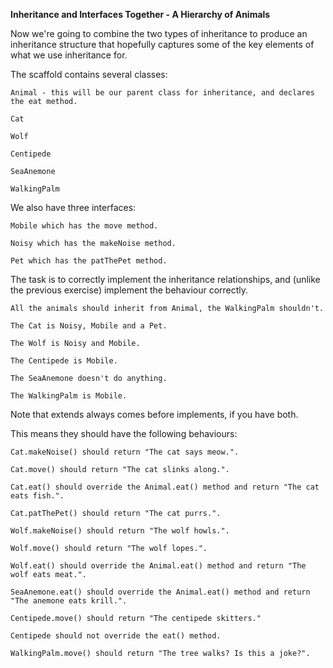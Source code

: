 <b>Inheritance and Interfaces Together - A Hierarchy of Animals</b>

Now we're going to combine the two types of inheritance to produce an inheritance structure that hopefully captures some of the key elements of what we use inheritance for.

The scaffold contains several classes:

    Animal - this will be our parent class for inheritance, and declares the eat method.

    Cat

    Wolf

    Centipede

    SeaAnemone

    WalkingPalm

We also have three interfaces:

    Mobile which has the move method.

    Noisy which has the makeNoise method.

    Pet which has the patThePet method.

The task is to correctly implement the inheritance relationships, and (unlike the previous exercise) implement the behaviour correctly.

    All the animals should inherit from Animal, the WalkingPalm shouldn't.

    The Cat is Noisy, Mobile and a Pet.

    The Wolf is Noisy and Mobile.

    The Centipede is Mobile.

    The SeaAnemone doesn't do anything.

    The WalkingPalm is Mobile.

Note that extends always comes before implements, if you have both.

This means they should have the following behaviours:

    Cat.makeNoise() should return "The cat says meow.".

    Cat.move() should return "The cat slinks along.".

    Cat.eat() should override the Animal.eat() method and return "The cat eats fish.".

    Cat.patThePet() should return "The cat purrs.".

    Wolf.makeNoise() should return "The wolf howls.".

    Wolf.move() should return "The wolf lopes.".

    Wolf.eat() should override the Animal.eat() method and return "The wolf eats meat.".

    SeaAnemone.eat() should override the Animal.eat() method and return "The anemone eats krill.".

    Centipede.move() should return "The centipede skitters."

    Centipede should not override the eat() method.

    WalkingPalm.move() should return "The tree walks? Is this a joke?".